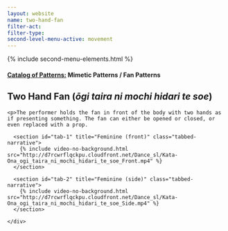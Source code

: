 ```yaml
---
layout: website
name: two-hand-fan
filter-act:
filter-type:
second-level-menu-active: movement
---
```

{% include second-menu-elements.html %}

<main class="page-content">
  <div class="text-container">
    <h4><a href="/movement/">Catalog of Patterns:</a> Mimetic Patterns / Fan Patterns</h4>
    <h2>Two Hand Fan (<em>ōgi taira ni mochi hidari te soe</em>)</h2>

    <p>The performer holds the fan in front of the body with two hands as if presenting something. The fan can either be opened or closed, or even replaced with a prop.
</p>

  </div>

<div class="tabs-container">
  <div class="tabs-container__links">
    <div class="wrapper">
      <div id="tabs"></div>
    </div>
  </div>
  <div class="tabs-container__content">
    <div class="wrapper">

      <section id="tab-1" title="Feminine (front)" class="tabbed-narrative">
        {% include video-no-background.html src="http://d7rcwrflqckpu.cloudfront.net/Dance_sl/Kata-Ona_ogi_taira_ni_mochi_hidari_te_soe_Front.mp4" %}
      </section>

      <section id="tab-2" title="Feminine (side)" class="tabbed-narrative">
        {% include video-no-background.html src="http://d7rcwrflqckpu.cloudfront.net/Dance_sl/Kata-Ona_ogi_taira_ni_mochi_hidari_te_soe_Side.mp4" %}
      </section>

    </div>
  </div>
</div>
</main>

